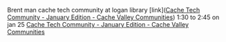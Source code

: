 
Brent man
	cache tech community at logan library
	[link]([Cache Tech Community - January Edition - Cache Valley Communities](https://www.cachevalley.co/cache-tech-community-january-edition))
	1:30 to 2:45 on jan 25
	[Cache Tech Community - January Edition - Cache Valley Communities](https://www.cachevalley.co/cache-tech-community-january-edition)
